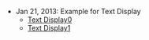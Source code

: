   * Jan 21, 2013: Example for Text Display
    * [Text Display0](Example_for_Text_Display.md)
    * [Text Display1](Example1.md)